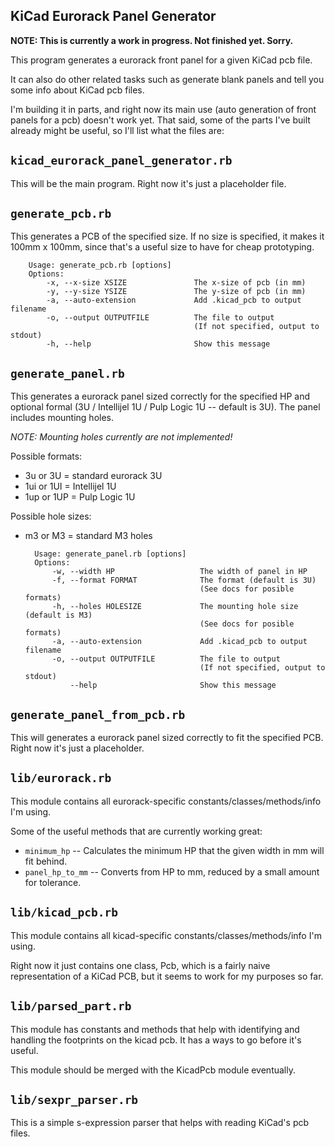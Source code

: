 KiCad Eurorack Panel Generator
------------------------------

**NOTE: This is currently a work in progress. Not finished yet. Sorry.**

This program generates a eurorack front panel for a given KiCad pcb file.

It can also do other related tasks such as generate blank panels and tell you some info about KiCad pcb files.

I'm building it in parts, and right now its main use (auto generation of front panels for a pcb) doesn't work yet. That said, some of the parts I've built already might be useful, so I'll list what the files are:


## `kicad_eurorack_panel_generator.rb`

This will be the main program. Right now it's just a placeholder file.


## `generate_pcb.rb`

This generates a PCB of the specified size. If no size is specified, it makes it 100mm x 100mm, since that's a useful size to have for cheap prototyping.

        Usage: generate_pcb.rb [options]
        Options:
            -x, --x-size XSIZE               The x-size of pcb (in mm)
            -y, --y-size YSIZE               The y-size of pcb (in mm)
            -a, --auto-extension             Add .kicad_pcb to output filename
            -o, --output OUTPUTFILE          The file to output
                                             (If not specified, output to stdout)
            -h, --help                       Show this message


## `generate_panel.rb`

This generates a eurorack panel sized correctly for the specified HP and optional formal (3U / Intellijel 1U / Pulp Logic 1U -- default is 3U).  The panel includes mounting holes.

*NOTE: Mounting holes currently are not implemented!*

Possible formats:

- 3u or 3U   = standard eurorack 3U
- 1ui or 1UI = Intellijel 1U
- 1up or 1UP = Pulp Logic 1U

Possible hole sizes:

- m3 or M3   = standard M3 holes

        Usage: generate_panel.rb [options]
        Options:
            -w, --width HP                   The width of panel in HP
            -f, --format FORMAT              The format (default is 3U)
                                             (See docs for posible formats)
            -h, --holes HOLESIZE             The mounting hole size (default is M3)
                                             (See docs for posible formats)
            -a, --auto-extension             Add .kicad_pcb to output filename
            -o, --output OUTPUTFILE          The file to output
                                             (If not specified, output to stdout)
                --help                       Show this message


## `generate_panel_from_pcb.rb`

This will generates a eurorack panel sized correctly to fit the specified PCB. Right now it's just a placeholder.


## `lib/eurorack.rb`

This module contains all eurorack-specific constants/classes/methods/info I'm using.

Some of the useful methods that are currently working great:

- `minimum_hp` -- Calculates the minimum HP that the given width in mm will fit behind.
- `panel_hp_to_mm` -- Converts from HP to mm, reduced by a small amount for tolerance.


## `lib/kicad_pcb.rb`

This module contains all kicad-specific constants/classes/methods/info I'm using.

Right now it just contains one class, Pcb, which is a fairly naive representation of a KiCad PCB, but it seems to work for my purposes so far.


## `lib/parsed_part.rb`

This module has constants and methods that help with identifying and handling the footprints on the kicad pcb. It has a ways to go before it's useful.

This module should be merged with the KicadPcb module eventually.


## `lib/sexpr_parser.rb`

This is a simple s-expression parser that helps with reading KiCad's pcb files.


